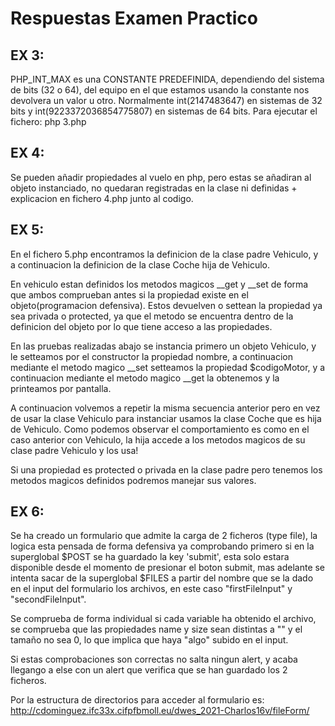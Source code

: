 # Respuestas Examen Practico

## EX 3:
PHP_INT_MAX es una CONSTANTE PREDEFINIDA, dependiendo del sistema de bits (32 o 64), del equipo en el que estamos usando la constante nos devolvera un valor u otro.
Normalmente int(2147483647) en sistemas de 32 bits y int(9223372036854775807) en sistemas de 64 bits.
Para ejecutar el fichero: php 3.php

## EX 4:
Se pueden añadir propiedades al vuelo en php, pero estas se añadiran al objeto instanciado, no quedaran registradas en la clase ni definidas + explicacion en fichero 4.php junto al codigo.

## EX 5:
En el fichero 5.php encontramos la definicion de la clase padre Vehiculo, y a continuacion la definicion de la clase Coche hija de Vehiculo.

En vehiculo estan definidos los metodos magicos __get y __set de forma que ambos comprueban antes si la propiedad existe en el objeto(programacion defensiva). 
Estos devuelven o settean la propiedad ya sea privada o protected, ya que el metodo se encuentra dentro de la definicion del objeto por lo que tiene acceso a las propiedades.

En las pruebas realizadas abajo se instancia primero un objeto Vehiculo, y le setteamos por el constructor la propiedad nombre, a continuacion mediante el metodo magico __set setteamos la propiedad $codigoMotor, y a continuacion mediante el metodo magico __get la obtenemos y la printeamos por pantalla.

A continuacion volvemos a repetir la misma secuencia anterior pero en vez de usar la clase Vehiculo para instanciar usamos la clase Coche que es hija de Vehiculo.
Como podemos observar el comportamiento es como en el caso anterior con Vehiculo, la hija accede a los metodos magicos de su clase padre Vehiculo y los usa!

Si una propiedad es protected o privada en la clase padre pero tenemos los metodos magicos definidos podremos manejar sus valores.

## EX 6:
Se ha creado un formulario que admite la carga de 2 ficheros (type file), la logica esta pensada de forma defensiva ya comprobando primero si en la superglobal $POST se ha guardado la key 'submit', esta solo estara disponible desde el momento de presionar el boton submit, mas adelante se intenta sacar de la superglobal $FILES a partir del nombre que se la dado en el input del formulario los archivos, en este caso "firstFileInput" y "secondFileInput".

Se comprueba de forma individual si cada variable ha obtenido el archivo, se comprueba que las propiedades name y size sean distintas a "" y el tamaño no sea 0, lo que implica que haya "algo" subido en el input.

Si estas comprobaciones son correctas no salta ningun alert,
y acaba llegango a else con un alert que verifica que se han guardado los 2 ficheros.

Por la estructura de directorios para acceder al formulario es:
http://cdominguez.ifc33x.cifpfbmoll.eu/dwes_2021-Charlos16v/fileForm/
